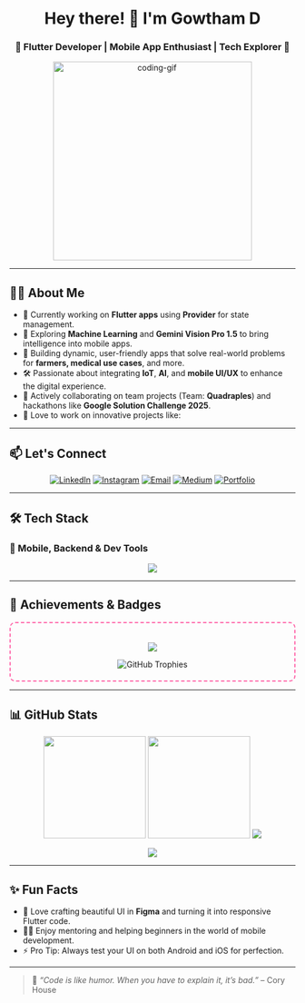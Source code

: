 <h1 align="center">Hey there! 👋 I'm Gowtham D</h1> 
        
<h3 align="center">🚀 Flutter Developer | Mobile App Enthusiast | Tech Explorer 🚀</h3>          
       
<p align="center">
  <img src="https://media.giphy.com/media/qgQUggAC3Pfv687qPC/giphy.gif" width="350" alt="coding-gif"/> 
</p>    

---

## 👨‍💻 About Me

- 🔭 Currently working on **Flutter apps** using **Provider** for state management.
- 🌱 Exploring **Machine Learning** and **Gemini Vision Pro 1.5** to bring intelligence into mobile apps.
- 📱 Building dynamic, user-friendly apps that solve real-world problems for **farmers, medical use cases**, and more.
- 🛠 Passionate about integrating **IoT**, **AI**, and **mobile UI/UX** to enhance the digital experience.
- 🤝 Actively collaborating on team projects (Team: **Quadraples**) and hackathons like **Google Solution Challenge 2025**.
- 🧠 Love to work on innovative projects like:

---

## 📫 Let's Connect

<p align="center">
  <a href="https://www.linkedin.com/in/gowtham-d-123186270/" target="_blank"><img src="https://img.shields.io/badge/LinkedIn-GowthamD-blue?style=for-the-badge&logo=linkedin" alt="LinkedIn"/></a>
  <a href="https://www.instagram.com/d_._gowtham/" target="_blank"><img src="https://img.shields.io/badge/Instagram-gowtham_d__-E4405F?style=for-the-badge&logo=instagram&logoColor=white" alt="Instagram"/></a>
  <a href="mailto:gowthamd997@gmail.com"><img src="https://img.shields.io/badge/Email-gowthamd997@gmail.com-red?style=for-the-badge&logo=gmail&logoColor=white" alt="Email"/></a>
  <a href="https://medium.com/@gowthamd997" target="_blank"><img src="https://img.shields.io/badge/Medium-Read%20Articles-12100E?style=for-the-badge&logo=medium&logoColor=white" alt="Medium"/></a>
  <a href="https://bento.me/gowthamd" target="_blank"><img src="https://img.shields.io/badge/Portfolio-Explore-blueviolet?style=for-the-badge&logo=codepen&logoColor=white" alt="Portfolio"/></a>
</p>

--- 

## 🛠️ Tech Stack

### 🔧 Mobile, Backend & Dev Tools
<p align="center">
  <img src="https://skillicons.dev/icons?i=flutter,dart,firebase,python,cpp,html,css,mysql,figma,github,git,selenium,postman,numpy,pandas,matplotlib,seaborn,powerbi" />
</p>


---

## 🌟 Achievements & Badges

<div align="center" style="border: 2px dashed #ff61a6; padding: 20px; border-radius: 10px;">

  <p>
    <img src="https://img.shields.io/badge/LITERATE--SPORK-Contributor-brightgreen?style=for-the-badge&logo=github" />
  </p>

  <img src="https://github-profile-trophy.vercel.app/?username=gowtham-dd&theme=radical&margin-w=10&margin-h=15&row=2&column=3" alt="GitHub Trophies" />

</div>

---

## 📊 GitHub Stats

<p align="center">
  <img src="https://github-readme-stats.vercel.app/api?username=gowtham-dd&show_icons=true&theme=radical&count_private=true&hide_border=false&border_radius=10" height="180"/>
  <img src="https://github-readme-stats.vercel.app/api/top-langs/?username=gowtham-dd&layout=compact&theme=radical&hide_border=false&border_radius=10" height="180"/>
 
   <img src="https://github-readme-streak-stats.herokuapp.com?user=gowtham-dd&theme=radical&hide_border=false&border_radius=10" /> 
</p> 
 
<p align="center">
  <img src="https://github-readme-activity-graph.vercel.app/graph?username=gowtham-dd&theme=radical&hide_border=false&border_radius=10&area=true&line=ff61a6&point=ffffff" />
</p>

---

## ✨ Fun Facts

- 🎨 Love crafting beautiful UI in **Figma** and turning it into responsive Flutter code.
- 🧑‍🏫 Enjoy mentoring and helping beginners in the world of mobile development.
- ⚡ Pro Tip: Always test your UI on both Android and iOS for perfection.

---

> 💬 _“Code is like humor. When you have to explain it, it’s bad.”_ – Cory House
